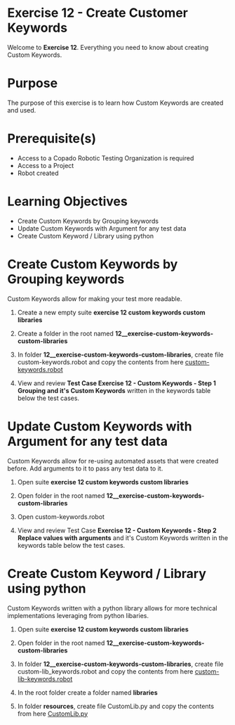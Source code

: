# Exercise 12 - Create Customer Keywords

Welcome to **Exercise 12**. Everything you need to know about creating Custom Keywords.

# Purpose

The purpose of this exercise is to learn how Custom Keywords are created and used.

# Prerequisite(s)

- Access to a Copado Robotic Testing Organization is required
- Access to a Project
- Robot created

# Learning Objectives

- Create Custom Keywords by Grouping keywords
- Update Custom Keywords with Argument for any test data
- Create Custom Keyword / Library using python

# Create Custom Keywords by Grouping keywords

Custom Keywords allow for making your test more readable.

1. Create a new empty suite **exercise 12 custom keywords custom libraries**

2. Create a folder in the root named **12__exercise-custom-keywords-custom-libraries**

3. In folder **12__exercise-custom-keywords-custom-libraries**, create file custom-keywords.robot and copy the contents from here [custom-keywords.robot](custom-keywords.robot)

4. View and review **Test Case Exercise 12 - Custom Keywords - Step 1 Grouping and it's Custom Keywords** written in the keywords table below the test cases.

# Update Custom Keywords with Argument for any test data

Custom Keywords allow for re-using automated assets that were created before. Add arguments to it to pass any test data to it.

1. Open suite **exercise 12 custom keywords custom libraries**

2. Open folder in the root named **12__exercise-custom-keywords-custom-libraries**

3. Open custom-keywords.robot

4. View and review Test Case **Exercise 12 - Custom Keywords - Step 2 Replace values with arguments** and it's Custom Keywords written in the keywords table below the test cases.

# Create Custom Keyword / Library using python

Custom Keywords written with a python library allows for more technical implementations leveraging from python libaries.

1. Open suite **exercise 12 custom keywords custom libraries**

2. Open folder in the root named **12__exercise-custom-keywords-custom-libraries**

3. In folder **12__exercise-custom-keywords-custom-libraries**, create file custom-lib_keywords.robot and copy the contents from here [custom-lib-keywords.robot](custom-lib-keywords.robot)

4. In the root folder create a folder named **libraries**

5. In folder **resources**, create file CustomLib.py and copy the contents from here [CustomLib.py](../libraries/CustomLib.py)